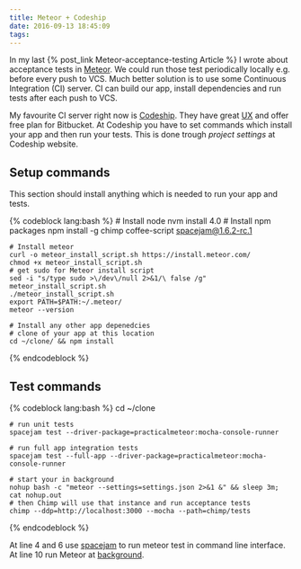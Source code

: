 ```yaml
---
title: Meteor + Codeship
date: 2016-09-13 18:45:09
tags:
---
```

In my last {% post_link Meteor-acceptance-testing Article %} I wrote about acceptance tests in [Meteor](https://www.meteor.com/). We could run those test periodically locally e.g. before every push to VCS.
Much better solution is to use some Continuous Integration (CI) server. CI can build our app, install dependencies and run tests after each push to VCS.

My favourite CI server right now is [Codeship](codeship.com). They have great [UX](https://en.wikipedia.org/wiki/User_experience_design) and offer free plan for Bitbucket.
At Codeship you have to set commands which install your app and then run your tests. This is done trough *project settings* at Codeship website.

## Setup commands
This section should install anything which is needed to run your app and tests.

{% codeblock lang:bash %}
    # Install node
    nvm install 4.0
    # Install npm packages
    npm install -g chimp coffee-script spacejam@1.6.2-rc.1
    
    # Install meteor
    curl -o meteor_install_script.sh https://install.meteor.com/
    chmod +x meteor_install_script.sh
    # get sudo for Meteor install script 
    sed -i "s/type sudo >\/dev\/null 2>&1/\ false /g" meteor_install_script.sh
    ./meteor_install_script.sh
    export PATH=$PATH:~/.meteor/
    meteor --version
    
    # Install any other app depenedcies
    # clone of your app at this location
    cd ~/clone/ && npm install
{% endcodeblock %}

## Test commands

{% codeblock lang:bash %}
    cd ~/clone
    
    # run unit tests
    spacejam test --driver-package=practicalmeteor:mocha-console-runner
    
    # run full app integration tests 
    spacejam test --full-app --driver-package=practicalmeteor:mocha-console-runner
    
    # start your in background 
    nohup bash -c "meteor --settings=settings.json 2>&1 &" && sleep 3m; cat nohup.out
    # then Chimp will use that instance and run acceptance tests
    chimp --ddp=http://localhost:3000 --mocha --path=chimp/tests
{% endcodeblock %}

At line 4 and 6 use [spacejam](https://www.npmjs.com/package/spacejam) to run meteor test in command line interface.
At line 10 run Meteor at [background](https://documentation.codeship.com/continuous-integration/run-a-command-in-the-background/).